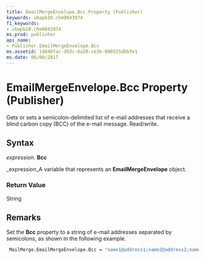```yaml
---
title: EmailMergeEnvelope.Bcc Property (Publisher)
keywords: vbapb10.chm9043974
f1_keywords:
- vbapb10.chm9043974
ms.prod: publisher
api_name:
- Publisher.EmailMergeEnvelope.Bcc
ms.assetid: 1d846fac-d93c-6a20-ce3b-090525dbbfe1
ms.date: 06/08/2017
---
```



# EmailMergeEnvelope.Bcc Property (Publisher)

Gets or sets a semicolon-delimited list of e-mail addresses that receive a blind carbon copy (BCC) of the e-mail message. Read/write.


## Syntax

 _expression_. **Bcc**

 _expression_A variable that represents an **EmailMergeEnvelope** object.


### Return Value

String


## Remarks

Set the **Bcc** property to a string of e-mail addresses separated by semicolons, as shown in the following example.


```vb
 MailMerge.EmailMergeEnvelope.Bcc = "name1@address1;name2@address2;name3@address3;..."
```


